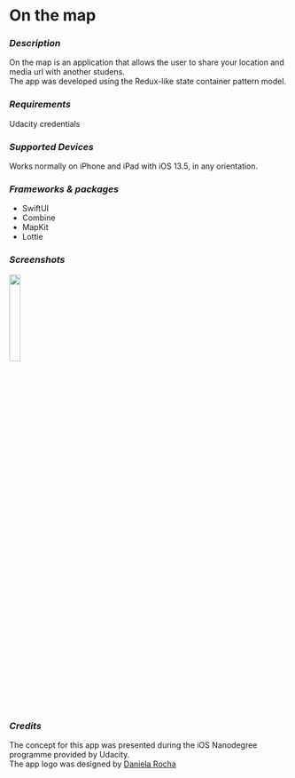 # On the map

### *Description*
On the map is an application that allows the user to share your location and media url with another studens.
<br>The app was developed using the Redux-like state container pattern model.

### *Requirements*
Udacity credentials

### *Supported Devices*
Works normally on iPhone and iPad with iOS 13.5, in any orientation.

### *Frameworks & packages*
* SwiftUI
* Combine
* MapKit
* Lottie

### *Screenshots*
<img src="/screenshots/ss13.png" width="20%" height="20%">

### *Credits*
The concept for this app was presented during the iOS Nanodegree programme provided by Udacity.
<br>The app logo was designed by <a href="https://www.behance.net/danielarocha7">Daniela Rocha</a>
